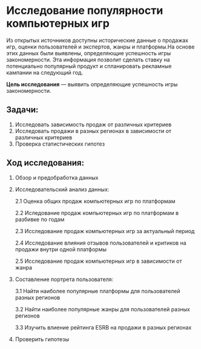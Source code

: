 # Исследование популярности компьютерных игр

Из открытых источников доступны исторические данные о продажах игр, оценки пользователей и экспертов, жанры и платформы.На основе этих данных были выявлены, определяющие успешность игры закономерности. Эта информация позволит сделать ставку на потенциально популярный продукт и спланировать рекламные кампании на следующий год.

**Цель исследования** — выявить определяющие успешность игры закономерности. 

## Задачи:

1. Исследовать зависимость продаж от различных критериев
2. Исследовать продажи в разных регионах в зависимости от различных критериев
3. Проверка статистических гипотез

## Ход исследования:

1. Обзор и предобработка данных

2. Исследовательский анализ данных:

   2.1 Оценка общих продаж компьютерных игр по платформам
   
   2.2 Иследование продаж компьютерных игр по платформам в разбивке по годам
   
   2.3 Исследование продаж компьютерных игр за актуальный период
   
   2.4 Исследование влияния отзывов пользователей и критиков на продажи внутри одной платформы
   
   2.5 Исследование продаж компьютерных игр в зависимости от жанра

3. Составление портрета пользователя:

   3.1 Найти наиболее популярные платформы для пользователей разных регионов
   
   3.2 Найти наиболее популярные жанры для пользователей разных регионов
   
   3.3 Изучить влиение рейтинга ESRB на продажи в разных регионах

4. Проверить гипотезы
